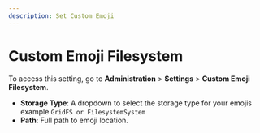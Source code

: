 ```yaml
---
description: Set Custom Emoji
---
```


# Custom Emoji Filesystem

To access this setting, go to **Administration** > **Settings** > **Custom Emoji Filesystem**.

* **Storage Type**: A dropdown to select the storage type for your emojis example `GridFS or FilesystemSystem`
* **Path**: Full path to emoji location.
